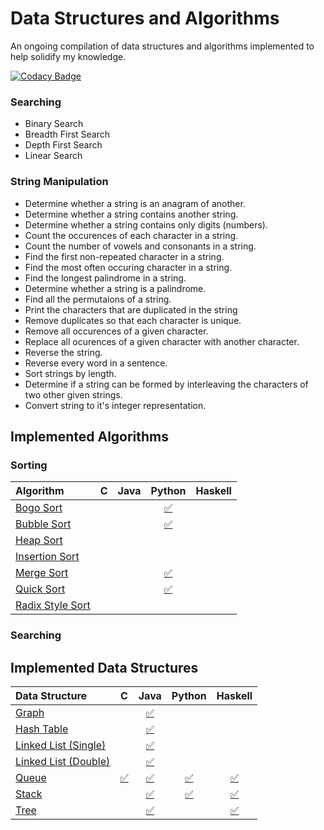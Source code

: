 # Data Structures and Algorithms
An ongoing compilation of data structures and algorithms implemented to help solidify my knowledge.

[![Codacy Badge](https://api.codacy.com/project/badge/Grade/edc9d4a8c8554dc0a708a99ff4e7e9f8)](https://www.codacy.com/app/jmsweg/data-structures-and-algorithms?utm_source=github.com&amp;utm_medium=referral&amp;utm_content=jmsweg/data-structures-and-algorithms&amp;utm_campaign=Badge_Grade)

### Searching
* Binary Search
* Breadth First Search
* Depth First Search
* Linear Search

### String Manipulation
* Determine whether a string is an anagram of another.
* Determine whether a string contains another string.
* Determine whether a string contains only digits (numbers).
* Count the occurences of each character in a string.
* Count the number of vowels and consonants in a string.
* Find the first non-repeated character in a string.
* Find the most often occuring character in a string.
* Find the longest palindrome in a string.
* Determine whether a string is a palindrome.
* Find all the permutaions of a string.
* Print the characters that are duplicated in the string
* Remove duplicates so that each character is unique.
* Remove all occurences of a given character.
* Replace all ocurences of a given character with another character.
* Reverse the string.
* Reverse every word in a sentence.
* Sort strings by length.
* Determine if a string can be formed by interleaving the characters of two
  other given strings.
* Convert string to it's integer representation.

## Implemented Algorithms

### Sorting
| Algorithm | C | Java | Python | Haskell
|:---------------------------------------------------------------|:------------------------------------------------------------------------:|:----------------:|:----------------:|:-----------------:|
| [Bogo Sort](https://en.wikipedia.org/wiki/Bogosort)            |  |  | [:white_check_mark:](algorithms/sorting/bogo-sort/BogoSort.py)     |  |
| [Bubble Sort](https://en.wikipedia.org/wiki/Bubble_sort)       |  |  | [:white_check_mark:](algorithms/sorting/bubble-sort/BubbleSort.py) |  |
| [Heap Sort](https://en.wikipedia.org/wiki/Heapsort)            |  |  |                                                                    |  |
| [Insertion Sort](https://en.wikipedia.org/wiki/Insertion_sort) |  |  |                                                                    |  |
| [Merge Sort](https://en.wikipedia.org/wiki/Merge_sort)         |  |  | [:white_check_mark:](algorithms/sorting/merge-sort/MergeSort.py)   |  |
| [Quick Sort](https://en.wikipedia.org/wiki/Quicksort)          |  |  | [:white_check_mark:](algorithms/sorting/QuickSort.py)              |  |
| [Radix Style Sort](https://en.wikipedia.org/wiki/Radix_sort)   |  |  |                                                                    |  |

### Searching

## Implemented Data Structures
| Data Structure | C | Java | Python | Haskell
|:---------------------------------------------------------------------------------------|:-----------------------------------------------------:|:-----------------------------------------------------------------------:|:-----------------------------------------------------------:|:------------------------------------------------------------:|
| [Graph](https://en.wikipedia.org/wiki/Graph_(abstract_data_type))                      |                                                       | [:white_check_mark:](data-structures/graph/java/Graph.java)             |                                                             |                                                              |  
| [Hash Table](https://en.wikipedia.org/wiki/Hash_table)                                 |                                                       | [:white_check_mark:](data-structures/hash-table/java/HashMap.java)      |                                                             |                                                              |
| [Linked List (Single)](https://en.wikipedia.org/wiki/Linked_list)                      |                                                       | [:white_check_mark:](data-structures/linked-list/java/SLinkedList.java) |                                                             |                                                              |
| [Linked List (Double)](https://en.wikipedia.org/wiki/Linked_list#Doubly_linked_list)   |                                                       | [:white_check_mark:](data-structures/linked-list/java/DLinkedList.java) |                                                             |                                                              |
| [Queue](https://en.wikipedia.org/wiki/Queue_(abstract_data_type))                      | [:white_check_mark:](data-structures/queue/c/Queue.c) | [:white_check_mark:](data-structures/queue/java/Queue.java)             | [:white_check_mark:](data-structures/queue/python/Queue.py) | [:white_check_mark:](data-structures/queue/haskell/Queue.hs) |
| [Stack](https://en.wikipedia.org/wiki/Stack_(abstract_data_type))                      |                                                       | [:white_check_mark:](data-structures/stack/java/Stack.java)             | [:white_check_mark:](data-structures/stack/python/Stack.py) | [:white_check_mark:](data-structures/stack/haskell/Stack.hs) |
| [Tree](https://en.wikipedia.org/wiki/Tree_(data_structure))                            |                                                       | [:white_check_mark:](data-structures/tree/java/Tree.java)               |                                                             | [:white_check_mark:](data-structures/tree/haskell/Tree.hs)   |

